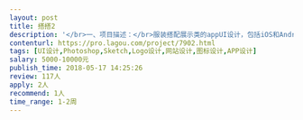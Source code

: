 ```yaml
---                
layout: post       
title: 搭搭2           
description: '</br>一、项目描述：</br>服装搭配展示类的appUI设计，包括iOS和Android两端，针对群体为在校大学生。</br></br>二、UI设计要素</br>1.用户群为在校大学生;</br>2.整体UI干净，有特点。</br>3.Logo扁平化，有助于之后定制T恤等。</br></br>三、可参考产品：</br>无</br></br>四、人员要求：</br>1.设计实力扎实,不拘一格。</br>2.对AppUI设计有独到的想法。</br>3.对制图软件熟练使用。</br>'     
contenturl: https://pro.lagou.com/project/7902.html      
tags: [UI设计,Photoshop,Sketch,Logo设计,网站设计,图标设计,APP设计]            
salary: 5000-10000元          
publish_time: 2018-05-17 14:25:26         
review: 117人                   
apply: 2人                   
recommend: 1人                   
time_range: 1-2周              
---                 
```


